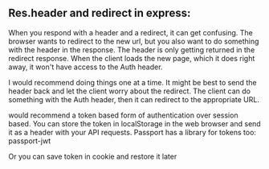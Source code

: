## Res.header and redirect in express:

When you respond with a header and a redirect, it can get confusing. The browser wants to redirect to the new url, but you also want to do something with the header in the response. The header is only getting returned in the redirect response. When the client loads the new page, which it does right away, it won't have access to the Auth header.

I would recommend doing things one at a time. It might be best to send the header back and let the client worry about the redirect. The client can do something with the Auth header, then it can redirect to the appropriate URL.

would recommend a token based form of authentication over session based. You can store the token in localStorage in the web browser and send it as a header with your API requests. Passport has a library for tokens too: passport-jwt


Or you can save token in cookie and restore it later
